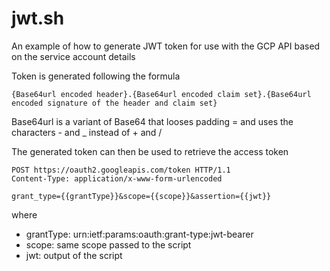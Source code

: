 # jwt.sh

An example of how to generate JWT token for use with the GCP API based on the service account details

Token is generated following the formula

 ```{Base64url encoded header}.{Base64url encoded claim set}.{Base64url encoded signature of the header and claim set}```

Base64url is a variant of Base64 that looses padding = and uses the characters - and _ instead of + and /

The generated token can then be used to retrieve the access token

```
POST https://oauth2.googleapis.com/token HTTP/1.1
Content-Type: application/x-www-form-urlencoded

grant_type={{grantType}}&scope={{scope}}&assertion={{jwt}}
```

where
- grantType: urn:ietf:params:oauth:grant-type:jwt-bearer
- scope: same scope passed to the script
- jwt: output of the script
